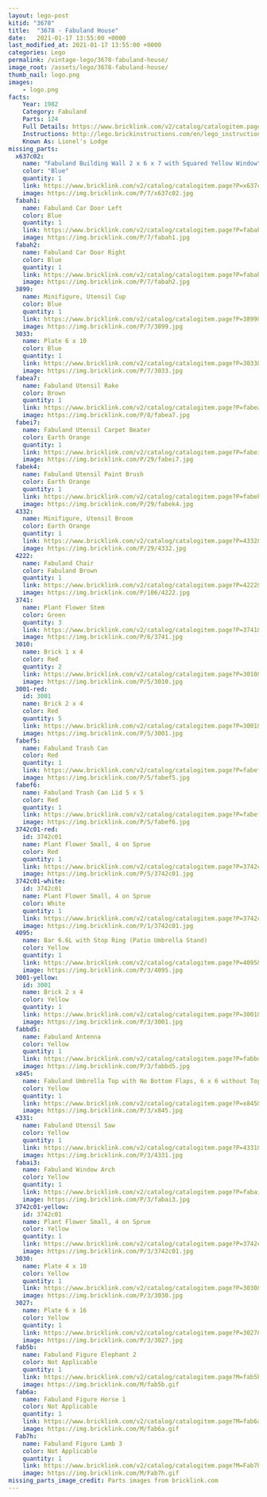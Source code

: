 ```yaml
---
layout: lego-post
kitid: "3678"
title:  "3678 - Fabuland House"
date:   2021-01-17 13:55:00 +0000
last_modified_at: 2021-01-17 13:55:00 +0000
categories: Lego
permalink: /vintage-lego/3678-fabuland-house/
image_root: /assets/lego/3678-fabuland-house/
thumb_nail: logo.png
images:
    - logo.png
facts:
    Year: 1982
    Category: Fabuland
    Parts: 124
    Full Details: https://www.bricklink.com/v2/catalog/catalogitem.page?S=3678-1
    Instructions: http://lego.brickinstructions.com/en/lego_instructions/set/3678/Lionel's_Lodge
    Known As: Lionel's Lodge
missing_parts:
  x637c02:
    name: "Fabuland Building Wall 2 x 6 x 7 with Squared Yellow Window"
    color: "Blue"
    quantity: 1
    link: https://www.bricklink.com/v2/catalog/catalogitem.page?P=x637c02&idColor=7
    image: https://img.bricklink.com/P/7/x637c02.jpg
  fabah1:
    name: Fabuland Car Door Left
    color: Blue
    quantity: 1
    link: https://www.bricklink.com/v2/catalog/catalogitem.page?P=fabah1&idColor=7
    image: https://img.bricklink.com/P/7/fabah1.jpg
  fabah2:
    name: Fabuland Car Door Right
    color: Blue
    quantity: 1
    link: https://www.bricklink.com/v2/catalog/catalogitem.page?P=fabah2&idColor=7
    image: https://img.bricklink.com/P/7/fabah2.jpg    
  3899:
    name: Minifigure, Utensil Cup
    color: Blue
    quantity: 1
    link: https://www.bricklink.com/v2/catalog/catalogitem.page?P=3899&idColor=7
    image: https://img.bricklink.com/P/7/3899.jpg
  3033:
    name: Plate 6 x 10
    color: Blue
    quantity: 1
    link: https://www.bricklink.com/v2/catalog/catalogitem.page?P=3033&idColor=7
    image: https://img.bricklink.com/P/7/3033.jpg   
  fabea7:
    name: Fabuland Utensil Rake
    color: Brown
    quantity: 1
    link: https://www.bricklink.com/v2/catalog/catalogitem.page?P=fabea7&idColor=8
    image: https://img.bricklink.com/P/8/fabea7.jpg    
  fabei7:
    name: Fabuland Utensil Carpet Beater
    color: Earth Orange
    quantity: 1
    link: https://www.bricklink.com/v2/catalog/catalogitem.page?P=fabei7&idColor=29
    image: https://img.bricklink.com/P/29/fabei7.jpg     
  fabek4:
    name: Fabuland Utensil Paint Brush
    color: Earth Orange
    quantity: 1
    link: https://www.bricklink.com/v2/catalog/catalogitem.page?P=fabek4&idColor=29
    image: https://img.bricklink.com/P/29/fabek4.jpg    
  4332:
    name: Minifigure, Utensil Broom
    color: Earth Orange
    quantity: 1
    link: https://www.bricklink.com/v2/catalog/catalogitem.page?P=4332&idColor=29
    image: https://img.bricklink.com/P/29/4332.jpg        
  4222:
    name: Fabuland Chair
    color: Fabuland Brown
    quantity: 1
    link: https://www.bricklink.com/v2/catalog/catalogitem.page?P=4222&idColor=106
    image: https://img.bricklink.com/P/106/4222.jpg   
  3741:
    name: Plant Flower Stem
    color: Green
    quantity: 3
    link: https://www.bricklink.com/v2/catalog/catalogitem.page?P=3741&idColor=6
    image: https://img.bricklink.com/P/6/3741.jpg   
  3010:
    name: Brick 1 x 4
    color: Red
    quantity: 2
    link: https://www.bricklink.com/v2/catalog/catalogitem.page?P=3010&idColor=5
    image: https://img.bricklink.com/P/5/3010.jpg 
  3001-red:
    id: 3001
    name: Brick 2 x 4
    color: Red
    quantity: 5
    link: https://www.bricklink.com/v2/catalog/catalogitem.page?P=3001&idColor=5
    image: https://img.bricklink.com/P/5/3001.jpg
  fabef5:
    name: Fabuland Trash Can
    color: Red
    quantity: 1
    link: https://www.bricklink.com/v2/catalog/catalogitem.page?P=fabef5&idColor=5
    image: https://img.bricklink.com/P/5/fabef5.jpg
  fabef6:
    name: Fabuland Trash Can Lid 5 x 5
    color: Red
    quantity: 1
    link: https://www.bricklink.com/v2/catalog/catalogitem.page?P=fabef6&idColor=5
    image: https://img.bricklink.com/P/5/fabef6.jpg    
  3742c01-red:
    id: 3742c01
    name: Plant Flower Small, 4 on Sprue
    color: Red
    quantity: 1
    link: https://www.bricklink.com/v2/catalog/catalogitem.page?P=3742c01&idColor=5
    image: https://img.bricklink.com/P/5/3742c01.jpg
  3742c01-white:
    id: 3742c01
    name: Plant Flower Small, 4 on Sprue
    color: White
    quantity: 1
    link: https://www.bricklink.com/v2/catalog/catalogitem.page?P=3742c01&idColor=1
    image: https://img.bricklink.com/P/1/3742c01.jpg  
  4095:
    name: Bar 6.6L with Stop Ring (Patio Umbrella Stand)
    color: Yellow
    quantity: 1
    link: https://www.bricklink.com/v2/catalog/catalogitem.page?P=4095&idColor=3
    image: https://img.bricklink.com/P/3/4095.jpg
  3001-yellow:
    id: 3001
    name: Brick 2 x 4
    color: Yellow
    quantity: 1
    link: https://www.bricklink.com/v2/catalog/catalogitem.page?P=3001&idColor=3
    image: https://img.bricklink.com/P/3/3001.jpg
  fabbd5:
    name: Fabuland Antenna
    color: Yellow
    quantity: 1
    link: https://www.bricklink.com/v2/catalog/catalogitem.page?P=fabbd5&idColor=3
    image: https://img.bricklink.com/P/3/fabbd5.jpg
  x845:
    name: Fabuland Umbrella Top with No Bottom Flaps, 6 x 6 without Top Stud
    color: Yellow
    quantity: 1
    link: https://www.bricklink.com/v2/catalog/catalogitem.page?P=x845&idColor=3
    image: https://img.bricklink.com/P/3/x845.jpg
  4331:
    name: Fabuland Utensil Saw
    color: Yellow
    quantity: 1
    link: https://www.bricklink.com/v2/catalog/catalogitem.page?P=4331&idColor=3
    image: https://img.bricklink.com/P/3/4331.jpg
  fabai3:
    name: Fabuland Window Arch
    color: Yellow
    quantity: 1
    link: https://www.bricklink.com/v2/catalog/catalogitem.page?P=fabai3&idColor=3
    image: https://img.bricklink.com/P/3/fabai3.jpg
  3742c01-yellow:
    id: 3742c01
    name: Plant Flower Small, 4 on Sprue
    color: Yellow
    quantity: 1
    link: https://www.bricklink.com/v2/catalog/catalogitem.page?P=3742c01&idColor=3
    image: https://img.bricklink.com/P/3/3742c01.jpg  
  3030:
    name: Plate 4 x 10
    color: Yellow
    quantity: 1
    link: https://www.bricklink.com/v2/catalog/catalogitem.page?P=3030&idColor=3
    image: https://img.bricklink.com/P/3/3030.jpg
  3027:
    name: Plate 6 x 16
    color: Yellow
    quantity: 1
    link: https://www.bricklink.com/v2/catalog/catalogitem.page?P=3027&idColor=3
    image: https://img.bricklink.com/P/3/3027.jpg    
  fab5b:
    name: Fabuland Figure Elephant 2
    color: Not Applicable
    quantity: 1
    link: https://www.bricklink.com/v2/catalog/catalogitem.page?M=fab5b
    image: https://img.bricklink.com/M/fab5b.gif
  fab6a:
    name: Fabuland Figure Horse 1
    color: Not Applicable
    quantity: 1
    link: https://www.bricklink.com/v2/catalog/catalogitem.page?M=fab6a
    image: https://img.bricklink.com/M/fab6a.gif
  Fab7h:
    name: Fabuland Figure Lamb 3
    color: Not Applicable
    quantity: 1
    link: https://www.bricklink.com/v2/catalog/catalogitem.page?M=Fab7h
    image: https://img.bricklink.com/M/Fab7h.gif        
missing_parts_image_credit: Parts images from bricklink.com
---
```



